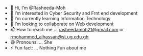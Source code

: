 - 👋 Hi, I’m @Rasheeda-Moh
- 👀 I’m interested in Cyber Security snd Frnt end development 
- 🌱 I’m currently learning Information Technology 
- 💞️ I’m looking to collaborate on Web development 
- 📫 How to reach me ... rasheedamoh21@gmail.com or rmohammed_alhassan@st.ug.edu.gh
- 😄 Pronouns: ... She
- ⚡ Fun fact: ... Nothing Fun about me 

<!---
Rasheeda-Moh/Rasheeda-Moh is a ✨ special ✨ repository because its `README.md` (this file) appears on your GitHub profile.
You can click the Preview link to take a look at your changes.
--->
